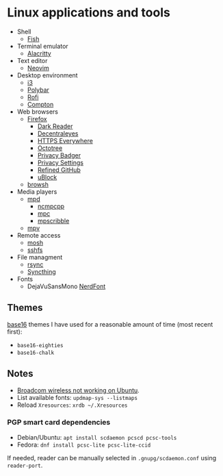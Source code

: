 # Linux applications and tools

- Shell
  - [Fish](https://fishshell.com)
- Terminal emulator
  - [Alacritty](https://github.com/jwilm/alacritty)
- Text editor
  - [Neovim](https://neovim.io)
- Desktop environment
  - [i3](https://i3wm.org/)
  - [Polybar](https://github.com/jaagr/polybar)
  - [Rofi](https://github.com/DaveDavenport/rofi)
  - [Compton](https://github.com/chjj/compton)
- Web browsers
  - [Firefox](https://www.mozilla.org/firefox)
    - [Dark Reader](https://github.com/darkreader/darkreader)
    - [Decentraleyes](https://decentraleyes.org)
    - [HTTPS Everywhere](https://github.com/EFForg/https-everywhere)
    - [Octotree](https://github.com/ovity/octotree)
    - [Privacy Badger](https://github.com/EFForg/privacybadger)
    - [Privacy Settings](https://github.com/schomery/privacy-settings)
    - [Refined GitHub](https://github.com/sindresorhus/refined-github)
    - [uBlock](https://github.com/gorhill/uBlock)
  - [browsh](https://www.brow.sh)
- Media players
  - [mpd](https://www.musicpd.org/)
    - [ncmpcpp](https://rybczak.net/ncmpcpp/)
    - [mpc](https://www.musicpd.org/clients/mpc/)
    - [mpscribble](https://www.musicpd.org/clients/mpdscribble/)
  - [mpv](https://mpv.io)
- Remote access
  - [mosh](https://mosh.org)
  - [sshfs](https://github.com/libfuse/sshfs)
- File managment
  - [rsync](https://rsync.samba.org)
  - [Syncthing](https://syncthing.net)
- Fonts
  - DejaVuSansMono [NerdFont](https://nerdfonts.com)

## Themes

[base16](http://chriskempson.com/projects/base16/) themes I have used for a
reasonable amount of time (most recent first):

- `base16-eighties`
- `base16-chalk`

## Notes

- [Broadcom wireless not working on Ubuntu](https://ubuntuforums.org/showthread.php?t=2214110).
- List available fonts: `updmap-sys --listmaps`
- Reload `Xresources`: `xrdb ~/.Xresources`

### PGP smart card dependencies

- Debian/Ubuntu: `apt install scdaemon pcscd pcsc-tools`
- Fedora: `dnf install pcsc-lite pcsc-lite-ccid`

If needed, reader can be manually selected in `.gnupg/scdaemon.conf` using
`reader-port`.
